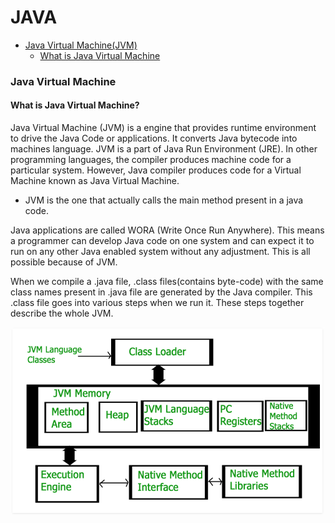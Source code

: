 # JAVA
* [Java Virtual Machine(JVM)](#Java-Virtual-Machine)
  * [What is Java Virtual Machine](#What-is-Java_Virtual_Machine-?)
  



### Java Virtual Machine
#### What is Java Virtual Machine?
Java Virtual Machine (JVM) is a engine that provides runtime environment to drive the Java Code or applications. It converts Java bytecode into machines language. JVM is a part of Java Run Environment (JRE). In other programming languages, the compiler produces machine code for a particular system. However, Java compiler produces code for a Virtual Machine known as Java Virtual Machine.

- JVM is the one that actually calls the main method present in a java code. 

Java applications are called WORA (Write Once Run Anywhere). This means a programmer can develop Java code on one system and can expect it to run on any other Java enabled system without any adjustment. This is all possible because of JVM.

When we compile a .java file, .class files(contains byte-code) with the same class names present in .java file are generated by the Java compiler. This .class file goes into various steps when we run it. These steps together describe the whole JVM.

<div align="center">
<img src="images/JVM.png" width="500" height="300"></img>
</div>


